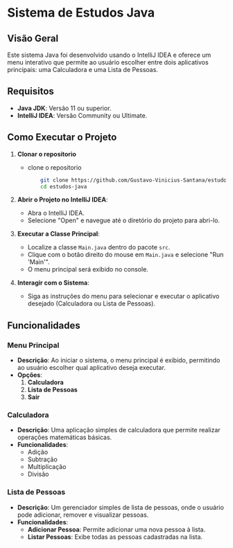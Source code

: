 # Sistema de Estudos Java

## Visão Geral

Este sistema Java foi desenvolvido usando o IntelliJ IDEA e oferece um menu interativo que permite ao usuário escolher entre dois aplicativos principais: uma Calculadora e uma Lista de Pessoas.

## Requisitos

- **Java JDK**: Versão 11 ou superior.
- **IntelliJ IDEA**: Versão Community ou Ultimate.

## Como Executar o Projeto

1. **Clonar o repositorio**
     - clone o repositorio
         ```bash
             git clone https://github.com/Gustavo-Vinicius-Santana/estudos-java
             cd estudos-java
         ```

2. **Abrir o Projeto no IntelliJ IDEA**:
   - Abra o IntelliJ IDEA.
   - Selecione "Open" e navegue até o diretório do projeto para abri-lo.

3. **Executar a Classe Principal**:
   - Localize a classe `Main.java` dentro do pacote `src`.
   - Clique com o botão direito do mouse em `Main.java` e selecione "Run 'Main'".
   - O menu principal será exibido no console.

4. **Interagir com o Sistema**:
   - Siga as instruções do menu para selecionar e executar o aplicativo desejado (Calculadora ou Lista de Pessoas).
  
## Funcionalidades

### Menu Principal

- **Descrição**: Ao iniciar o sistema, o menu principal é exibido, permitindo ao usuário escolher qual aplicativo deseja executar.
- **Opções**:
  1. **Calculadora**
  2. **Lista de Pessoas**
  3. **Sair**

### Calculadora

- **Descrição**: Uma aplicação simples de calculadora que permite realizar operações matemáticas básicas.
- **Funcionalidades**:
  - Adição
  - Subtração
  - Multiplicação
  - Divisão

### Lista de Pessoas

- **Descrição**: Um gerenciador simples de lista de pessoas, onde o usuário pode adicionar, remover e visualizar pessoas.
- **Funcionalidades**:
  - **Adicionar Pessoa**: Permite adicionar uma nova pessoa à lista.
  - **Listar Pessoas**: Exibe todas as pessoas cadastradas na lista.
